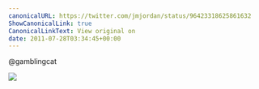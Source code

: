 ```yaml
---
canonicalURL: https://twitter.com/jmjordan/status/96423318625861632
ShowCanonicalLink: true
CanonicalLinkText: View original on
date: 2011-07-28T03:34:45+00:00
---
```

@gamblingcat

![](/images/96423318625861632-357695775.jpg)